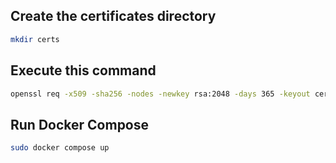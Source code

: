 ## Create the certificates directory 
```bash
mkdir certs
```

## Execute this command
```bash
openssl req -x509 -sha256 -nodes -newkey rsa:2048 -days 365 -keyout certs/ontoloo.key -out certs/ontoloo.crt
```

## Run Docker Compose
```bash
sudo docker compose up
```
